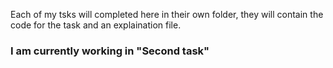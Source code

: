 Each of my tsks will completed here in their own folder, they will contain the code for the task and an explaination file.


<h3>I am currently working in "Second task"</h3>
